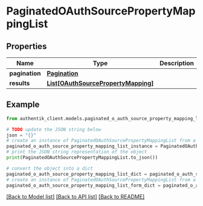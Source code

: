 # PaginatedOAuthSourcePropertyMappingList


## Properties

Name | Type | Description | Notes
------------ | ------------- | ------------- | -------------
**pagination** | [**Pagination**](Pagination.md) |  | 
**results** | [**List[OAuthSourcePropertyMapping]**](OAuthSourcePropertyMapping.md) |  | 

## Example

```python
from authentik_client.models.paginated_o_auth_source_property_mapping_list import PaginatedOAuthSourcePropertyMappingList

# TODO update the JSON string below
json = "{}"
# create an instance of PaginatedOAuthSourcePropertyMappingList from a JSON string
paginated_o_auth_source_property_mapping_list_instance = PaginatedOAuthSourcePropertyMappingList.from_json(json)
# print the JSON string representation of the object
print(PaginatedOAuthSourcePropertyMappingList.to_json())

# convert the object into a dict
paginated_o_auth_source_property_mapping_list_dict = paginated_o_auth_source_property_mapping_list_instance.to_dict()
# create an instance of PaginatedOAuthSourcePropertyMappingList from a dict
paginated_o_auth_source_property_mapping_list_form_dict = paginated_o_auth_source_property_mapping_list.from_dict(paginated_o_auth_source_property_mapping_list_dict)
```
[[Back to Model list]](../README.md#documentation-for-models) [[Back to API list]](../README.md#documentation-for-api-endpoints) [[Back to README]](../README.md)


